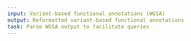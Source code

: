 ```yaml
---
input: Variant-based functional annotations (WGSA)
output: Reformatted variant-based functional annotations
task: Parse WGSA output to facilitate queries
---
```

